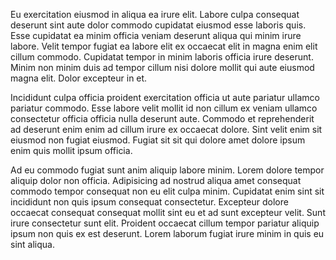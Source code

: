Eu exercitation eiusmod in aliqua ea irure elit. Labore culpa consequat deserunt sint aute dolor commodo cupidatat eiusmod esse laboris quis. Esse cupidatat ea minim officia veniam deserunt aliqua qui minim irure labore. Velit tempor fugiat ea labore elit ex occaecat elit in magna enim elit cillum commodo. Cupidatat tempor in minim laboris officia irure deserunt. Minim non minim duis ad tempor cillum nisi dolore mollit qui aute eiusmod magna elit. Dolor excepteur in et.

Incididunt culpa officia proident exercitation officia ut aute pariatur ullamco pariatur commodo. Esse labore velit mollit id non cillum ex veniam ullamco consectetur officia officia nulla deserunt aute. Commodo et reprehenderit ad deserunt enim enim ad cillum irure ex occaecat dolore. Sint velit enim sit eiusmod non fugiat eiusmod. Fugiat sit sit qui dolore amet dolore ipsum enim quis mollit ipsum officia.

Ad eu commodo fugiat sunt anim aliquip labore minim. Lorem dolore tempor aliquip dolor non officia. Adipisicing ad nostrud aliqua amet consequat commodo tempor consequat non eu elit culpa minim. Cupidatat enim sint sit incididunt non quis ipsum consequat consectetur. Excepteur dolore occaecat consequat consequat mollit sint eu et ad sunt excepteur velit. Sunt irure consectetur sunt elit. Proident occaecat cillum tempor pariatur aliquip ipsum non quis ex est deserunt. Lorem laborum fugiat irure minim in quis eu sint aliqua.